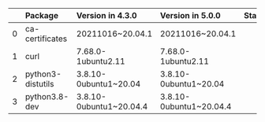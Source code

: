 <!-- markdown-link-check-disable -->

|    | Package           | Version in 4.3.0        | Version in 5.0.0        | Status   |
|---:|:------------------|:------------------------|:------------------------|:---------|
|  0 | ca-certificates   | 20211016~20.04.1        | 20211016~20.04.1        |          |
|  1 | curl              | 7.68.0-1ubuntu2.11      | 7.68.0-1ubuntu2.11      |          |
|  2 | python3-distutils | 3.8.10-0ubuntu1~20.04   | 3.8.10-0ubuntu1~20.04   |          |
|  3 | python3.8-dev     | 3.8.10-0ubuntu1~20.04.4 | 3.8.10-0ubuntu1~20.04.4 |          |